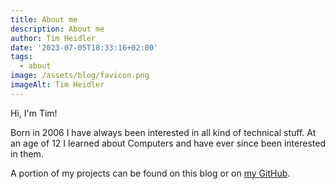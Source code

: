 ```yaml
---
title: About me
description: About me
author: Tim Heidler
date: '2023-07-05T18:33:16+02:00'
tags:
  - about
image: /assets/blog/favicon.png
imageAlt: Tim Heidler
---
```

Hi, I'm Tim!

Born in 2006 I have always been interested in all kind of technical stuff. At an age of 12 I learned about Computers and have ever since been interested in them.  

A portion of my projects can be found on this blog or on [my GitHub](https://github.com/timplay33).

